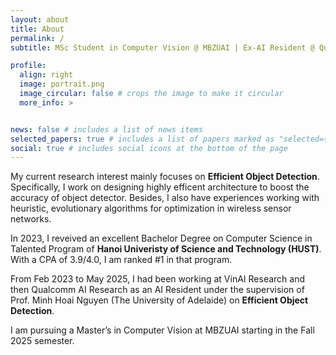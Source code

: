 ```yaml
---
layout: about
title: About
permalink: /
subtitle: MSc Student in Computer Vision @ MBZUAI | Ex-AI Resident @ Qualcomm | Ex-AI Resident @ VinAI Research

profile:
  align: right
  image: portrait.png
  image_circular: false # crops the image to make it circular
  more_info: >


news: false # includes a list of news items
selected_papers: true # includes a list of papers marked as "selected={true}"
social: true # includes social icons at the bottom of the page
---
```


My current research interest mainly focuses on **Efficient Object Detection**. Specifically, I work on designing highly efficent architecture to boost the accuracy of object detector. Besides, I also have experiences working with heuristic, evolutionary algorithms for optimization in wireless sensor networks.   

In 2023, I reveived an excellent Bachelor Degree on Computer Science in Talented Program of **Hanoi Univeristy of Science and Technology (HUST)**. With a CPA of 3.9/4.0, I am ranked #1 in that program.

From Feb 2023 to May 2025, I had been working at VinAI Research and then Qualcomm AI Research as an AI Resident under the supervision of Prof. Minh Hoai Nguyen (The University of Adelaide) on **Efficient Object Detection**.

I am pursuing a Master’s in Computer Vision at MBZUAI starting in the Fall 2025 semester.
